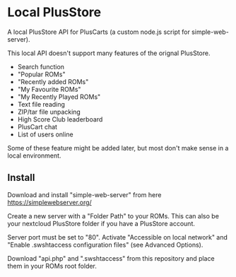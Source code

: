 # Local PlusStore
A local PlusStore API for PlusCarts (a custom node.js script for simple-web-server).

This local API doesn't support many features of the orignal PlusStore.
 - Search function
 - "Popular ROMs"
 - "Recently added ROMs"
 - "My Favourite ROMs"
 - "My Recently Played ROMs"
 - Text file reading
 - ZIP/tar file unpacking
 - High Score Club leaderboard
 - PlusCart chat
 - List of users online

Some of these feature might be added later, but most don't make sense in a local environment.

## Install
Download and install "simple-web-server" from here https://simplewebserver.org/

Create a new server with a "Folder Path" to your ROMs. This can also be your nextcloud PlusStore folder if you have a PlusStore account.

Server port must be set to "80". Activate "Accessible on local network" and "Enable .swshtaccess configuration files" (see Advanced Options).

Download "api.php" and ".swshtaccess" from this repository and place them in your ROMs root folder.
